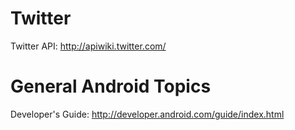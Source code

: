 # Twitter #

Twitter API: http://apiwiki.twitter.com/

# General Android Topics #

Developer's Guide: http://developer.android.com/guide/index.html
